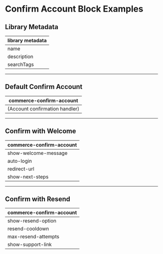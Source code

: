 # Confirm Account Block Examples

## Library Metadata
| library metadata |
|------------------|
| name | Confirm Account |
| description | Email confirmation and account activation |
| searchTags | confirm, verify, email, activation, account |

---

## Default Confirm Account
| commerce-confirm-account |
|--------------------------|
| (Account confirmation handler) |

---

## Confirm with Welcome
| commerce-confirm-account |
|--------------------------|
| show-welcome-message | true |
| auto-login | true |
| redirect-url | /account/welcome |
| show-next-steps | true |

---

## Confirm with Resend
| commerce-confirm-account |
|--------------------------|
| show-resend-option | true |
| resend-cooldown | 60 |
| max-resend-attempts | 3 |
| show-support-link | true |
